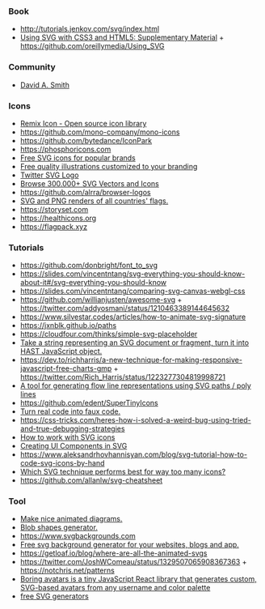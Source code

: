 ### Book

- http://tutorials.jenkov.com/svg/index.html
- [Using SVG with CSS3 and HTML5: Supplementary Material](https://oreillymedia.github.io/Using_SVG/index.html) + https://github.com/oreillymedia/Using_SVG

### Community

- [David A. Smith](https://dacvs.neocities.org/ds2022jan.svg)

### Icons

- [Remix Icon - Open source icon library](https://remixicon.com)
- https://github.com/mono-company/mono-icons
- https://github.com/bytedance/IconPark
- https://phosphoricons.com
- [Free SVG icons for popular brands](http://simpleicons.org)
- [Free quality illustrations customized to your branding](https://2.flexiple.com/scale/all-illustrations)
- [Twitter SVG Logo](https://gist.github.com/mbostock/3094619)
- [Browse 300.000+ SVG Vectors and Icons](https://www.svgrepo.com)
- https://github.com/alrra/browser-logos
- [SVG and PNG renders of all countries' flags.](https://github.com/hampusborgos/country-flags)
- https://storyset.com
- https://healthicons.org
- https://flagpack.xyz

### Tutorials

- https://github.com/donbright/font_to_svg
- https://slides.com/vincentntang/svg-everything-you-should-know-about-it#/svg-everything-you-should-know
- https://slides.com/vincentntang/comparing-svg-canvas-webgl-css
- https://github.com/willianjusten/awesome-svg + https://twitter.com/addyosmani/status/1210463389144645632
- https://www.silvestar.codes/articles/how-to-animate-svg-signature
- https://jxnblk.github.io/paths
- https://cloudfour.com/thinks/simple-svg-placeholder
- [Take a string representing an SVG document or fragment, turn it into HAST JavaScript object.](https://github.com/Rich-Harris/svg-parser)
- https://dev.to/richharris/a-new-technique-for-making-responsive-javascript-free-charts-gmp + https://twitter.com/Rich_Harris/status/1223277304819998721
- [A tool for generating flow line representations using SVG paths / poly lines](https://github.com/msurguy/flow-lines)
- https://github.com/edent/SuperTinyIcons
- [Turn real code into faux code.](https://github.com/knutsynstad/faux-code-generator)
- https://css-tricks.com/heres-how-i-solved-a-weird-bug-using-tried-and-true-debugging-strategies
- [How to work with SVG icons](https://fvsch.com/svg-icons)
- [Creating UI Components in SVG](https://twitter.com/sarah_edo/status/1331251022715445248)
- https://www.aleksandrhovhannisyan.com/blog/svg-tutorial-how-to-code-svg-icons-by-hand
- [Which SVG technique performs best for way too many icons?](https://cloudfour.com/thinks/svg-icon-stress-test)
- https://github.com/allanlw/svg-cheatsheet

### Tool

- [Make nice animated diagrams.](https://twitter.com/jlongster/status/1247530020928499714)
- [Blob shapes generator.](https://github.com/lokesh-coder/blobs.app)
- https://www.svgbackgrounds.com
- [Free svg background generator for your websites, blogs and app.](https://bgjar.com)
- https://getloaf.io/blog/where-are-all-the-animated-svgs
- https://twitter.com/JoshWComeau/status/1329507065908367363 + https://notchris.net/patterns
- [Boring avatars is a tiny JavaScript React library that generates custom, SVG-based avatars from any username and color palette](https://github.com/boringdesigners/boring-avatars)
- [free SVG generators](https://fffuel.co)
